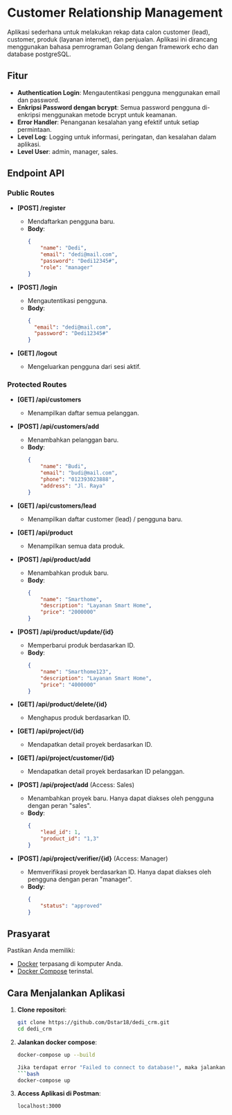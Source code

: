 # Customer Relationship Management

Aplikasi sederhana untuk melakukan rekap data calon customer (lead), customer, produk (layanan internet), dan penjualan.
Aplikasi ini dirancang menggunakan bahasa pemrograman Golang dengan framework echo dan database postgreSQL.

## Fitur  

- **Authentication Login**: Mengautentikasi pengguna menggunakan email dan password.  
- **Enkripsi Password dengan bcrypt**: Semua password pengguna di-enkripsi menggunakan metode bcrypt untuk keamanan.  
- **Error Handler**: Penanganan kesalahan yang efektif untuk setiap permintaan.  
- **Level Log**: Logging untuk informasi, peringatan, dan kesalahan dalam aplikasi.
- **Level User**: admin, manager, sales.  

## Endpoint API  

### Public Routes  

- **[POST] /register**  
  - Mendaftarkan pengguna baru.  
  - **Body**:  
    ```json  
    {
        "name": "Dedi",
        "email": "dedi@mail.com",
        "password": "Dedi12345#",
        "role": "manager"
    }  
    ```  

- **[POST] /login**  
  - Mengautentikasi pengguna.
  - **Body**:  
    ```json  
    {  
      "email": "dedi@mail.com",  
      "password": "Dedi12345#"  
    }  
    ```  

- **[GET] /logout**  
  - Mengeluarkan pengguna dari sesi aktif.  

### Protected Routes  

- **[GET] /api/customers**  
  - Menampilkan daftar semua pelanggan.  

- **[POST] /api/customers/add**  
  - Menambahkan pelanggan baru.  
  - **Body**:  
    ```json  
    {
        "name": "Budi",
        "email": "budi@mail.com",
        "phone": "012393023888",
        "address": "Jl. Raya"
    }
    ```  

- **[GET] /api/customers/lead**  
  - Menampilkan daftar customer (lead) / pengguna baru.  

- **[GET] /api/product**  
  - Menampilkan semua data produk.  

- **[POST] /api/product/add**  
  - Menambahkan produk baru.  
  - **Body**:  
    ```json  
    {
        "name": "Smarthome",
        "description": "Layanan Smart Home",
        "price": "2000000"
    }
    ```  

- **[POST] /api/product/update/{id}**  
  - Memperbarui produk berdasarkan ID.  
  - **Body**:  
    ```json  
    {
        "name": "Smarthome123",
        "description": "Layanan Smart Home",
        "price": "4000000"
    }
    ```  

- **[GET] /api/product/delete/{id}**  
  - Menghapus produk berdasarkan ID.  

- **[GET] /api/project/{id}**  
  - Mendapatkan detail proyek berdasarkan ID.  

- **[GET] /api/project/customer/{id}**  
  - Mendapatkan detail proyek berdasarkan ID pelanggan.  

- **[POST] /api/project/add** (Access: Sales)  
  - Menambahkan proyek baru. Hanya dapat diakses oleh pengguna dengan peran "sales".  
  - **Body**:  
    ```json  
    {
        "lead_id": 1,
        "product_id": "1,3"
    }
    ```  

- **[POST] /api/project/verifier/{id}** (Access: Manager)  
  - Memverifikasi proyek berdasarkan ID. Hanya dapat diakses oleh pengguna dengan peran "manager".  
  - **Body**:  
    ```json  
    {
        "status": "approved"
    }
    ```  

## Prasyarat  

Pastikan Anda memiliki:  

- [Docker](https://www.docker.com/get-started) terpasang di komputer Anda.  
- [Docker Compose](https://docs.docker.com/compose/install/) terinstal.  

## Cara Menjalankan Aplikasi  

1. **Clone repositori**:  

   ```bash  
   git clone https://github.com/Dstar18/dedi_crm.git
   cd dedi_crm  

2. **Jalankan docker compose**:  

   ```bash  
   docker-compose up --build    

   Jika terdapat error "Failed to connect to database!", maka jalankan kembali docker compose
   ```bash  
   docker-compose up

3. **Access Aplikasi di Postman**:  

   ```bash  
   localhost:3000
